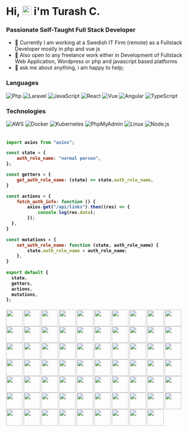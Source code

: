 
# Hi, <img src="https://media.giphy.com/media/hvRJCLFzcasrR4ia7z/giphy.gif" width="25px"> i'm Turash C.
### Passionate Self-Taught Full Stack Developer 

- 💼 Currently I am working at a Swedish IT Firm (remote) as a Fullstack Developer mostly in php and vue js  
- 💼 Also open to any freelance work either in Development of Fullstack Web Application, Wordpress or php and javascript based platforms
- 💬 ask me about anything, i am happy to help;

### Languages

![Php](https://img.shields.io/badge/-Php-000?&logo=Php)
![Laravel](https://img.shields.io/badge/-Laravel-000?style=flat&logo=Laravel)
![JavaScript](https://img.shields.io/badge/-JavaScript-000?&logo=JavaScript)
![React](https://img.shields.io/badge/-React-000?&logo=React)
![Vue](https://img.shields.io/badge/-Vue-000?style=flat&logo=Vue.js)
![Angular](https://img.shields.io/badge/-Angular-000?style=flat&logo=Angular)
![TypeScript](https://img.shields.io/badge/-TypeScript-000?&logo=TypeScript)

### Technologies

![AWS](https://img.shields.io/badge/-AWS-000?&logo=Amazon-AWS&logoColor=F90)
![Docker](https://img.shields.io/badge/-Docker-000?&logo=Docker)
![Kubernetes](https://img.shields.io/badge/-Kubernetes-000?&logo=Kubernetes)
![PhpMyAdmin](https://img.shields.io/badge/-Phpmyadmin-000?style=flat&logo=Phpmyadmin)
![Linux](https://img.shields.io/badge/-Linux-000?&logo=Linux)
![Node.js](https://img.shields.io/badge/-Node.js-000?&logo=node.js)

<h4>
    
```javascript
​
import axios from "axios";

const state = {
    auth_role_name: "normal person",
};

const getters = {
    get_auth_role_name: (state) => state.auth_role_name,
}

const actions = {
    fetch_auth_info: function () {
        axios.get("/api/links").then((res) => {
            console.log(res.data);
        });
  },
}

const mutations = {
    set_auth_role_name: function (state, auth_role_name) {
        state.auth_role_name = auth_role_name;
    },
}   
​
export default {
  state,
  getters,
  actions,
  mutations,
};

```
</h4>

<p>
<img align="left" src="https://raw.githubusercontent.com/turashrocks/turashrocks/main/svg-logo/php.svg" width="45" height="45" />
<img align="left" src="https://raw.githubusercontent.com/turashrocks/turashrocks/main/svg-logo/laravel.svg" width="45" height="45" />
<img align="left" src="https://raw.githubusercontent.com/turashrocks/turashrocks/main/svg-logo/composer.svg" width="45" height="45" />
<img align="left" src="https://raw.githubusercontent.com/turashrocks/turashrocks/main/svg-logo/js.svg" width="45" height="45" />
<img align="left" src="https://raw.githubusercontent.com/turashrocks/turashrocks/main/svg-logo/npm.svg" width="45" height="45" />
<img align="left" src="https://raw.githubusercontent.com/turashrocks/turashrocks/main/svg-logo/vue-js.svg" width="45" height="45" />
<img align="left" src="https://raw.githubusercontent.com/turashrocks/turashrocks/main/svg-logo/react-js.svg" width="45" height="45" />
<img align="left" src="https://raw.githubusercontent.com/turashrocks/turashrocks/main/svg-logo/rxjs.svg" width="45" height="45" />
<img align="left" src="https://raw.githubusercontent.com/turashrocks/turashrocks/main/svg-logo/nginx.svg" width="45" height="45" />
<img align="left" src="https://raw.githubusercontent.com/turashrocks/turashrocks/main/svg-logo/codeigniter.svg" width="45" height="45" />
<img align="left" src="https://raw.githubusercontent.com/turashrocks/turashrocks/main/svg-logo/magento.svg" width="45" height="45" />
<img align="left" src="https://raw.githubusercontent.com/turashrocks/turashrocks/main/svg-logo/wordpress.svg" width="45" height="45" />
<img align="left" src="https://raw.githubusercontent.com/turashrocks/turashrocks/main/svg-logo/cpanel.svg" width="45" height="45" />
<img align="left" src="https://raw.githubusercontent.com/turashrocks/turashrocks/main/svg-logo/gsap.svg" width="45" height="45" />
<img align="left" src="https://raw.githubusercontent.com/turashrocks/turashrocks/main/svg-logo/css.svg" width="45" height="45" />
<img align="left" src="https://raw.githubusercontent.com/turashrocks/turashrocks/main/svg-logo/jquery.svg" width="45" height="45" />
<img align="left" src="https://raw.githubusercontent.com/turashrocks/turashrocks/main/svg-logo/webpack.svg" width="45" height="45" />
<img align="left" src="https://raw.githubusercontent.com/turashrocks/turashrocks/main/svg-logo/gulp.svg" width="45" height="45" />
<img align="left" src="https://raw.githubusercontent.com/turashrocks/turashrocks/main/svg-logo/grunt.svg" width="45" height="45" />
<img align="left" src="https://raw.githubusercontent.com/turashrocks/turashrocks/main/svg-logo/gatsby.svg" width="45" height="45" />
<img align="left" src="https://raw.githubusercontent.com/turashrocks/turashrocks/main/svg-logo/mysql.svg" width="45" height="45" />
<img align="left" src="https://raw.githubusercontent.com/turashrocks/turashrocks/main/svg-logo/xampp.svg" width="45" height="45" />
<img align="left" src="https://raw.githubusercontent.com/turashrocks/turashrocks/main/svg-logo/node-js.svg" width="45" height="45" />
<img align="left" src="https://raw.githubusercontent.com/turashrocks/turashrocks/main/svg-logo/token.svg" width="45" height="45" />
<img align="left" src="https://raw.githubusercontent.com/turashrocks/turashrocks/main/svg-logo/angular.svg" width="45" height="45" />
<img align="left" src="https://raw.githubusercontent.com/turashrocks/turashrocks/main/svg-logo/nextjs.svg" width="45" height="45" />
<img align="left" src="https://raw.githubusercontent.com/turashrocks/turashrocks/main/svg-logo/nuxt-js.svg" width="45" height="45" />
<img align="left" src="https://raw.githubusercontent.com/turashrocks/turashrocks/main/svg-logo/blitz.svg" width="45" height="45" />
<img align="left" src="https://raw.githubusercontent.com/turashrocks/turashrocks/main/svg-logo/typescript.svg" width="45" height="45" />
<img align="left" src="https://raw.githubusercontent.com/turashrocks/turashrocks/main/svg-logo/es6.svg" width="45" height="45" />
<img align="left" src="https://raw.githubusercontent.com/turashrocks/turashrocks/main/svg-logo/cakephp.svg" width="45" height="45" />
<img align="left" src="https://raw.githubusercontent.com/turashrocks/turashrocks/main/svg-logo/graphql.svg" width="45" height="45" />
<img align="left" src="https://raw.githubusercontent.com/turashrocks/turashrocks/main/svg-logo/apollo.svg" width="45" height="45" />
<img align="left" src="https://raw.githubusercontent.com/turashrocks/turashrocks/main/svg-logo/docker.svg" width="45" height="45" />
<img align="left" src="https://raw.githubusercontent.com/turashrocks/turashrocks/main/svg-logo/tailwindcss.svg" width="45" height="45" />
<img align="left" src="https://raw.githubusercontent.com/turashrocks/turashrocks/main/svg-logo/bootstrap.svg" width="45" height="45" />
<img align="left" src="https://raw.githubusercontent.com/turashrocks/turashrocks/main/svg-logo/material-ui.svg" width="45" height="45" />
<img align="left" src="https://raw.githubusercontent.com/turashrocks/turashrocks/main/svg-logo/flat.svg" width="45" height="45" />
<img align="left" src="https://raw.githubusercontent.com/turashrocks/turashrocks/main/svg-logo/vuetify.svg" width="45" height="45" />
<img align="left" src="https://raw.githubusercontent.com/turashrocks/turashrocks/main/svg-logo/semantic-ui.svg" width="45" height="45" />
<img align="left" src="https://raw.githubusercontent.com/turashrocks/turashrocks/main/svg-logo/github.svg" width="45" height="45" />
<img align="left" src="https://raw.githubusercontent.com/turashrocks/turashrocks/main/svg-logo/gitlab.svg" width="45" height="45" />
<img align="left" src="https://raw.githubusercontent.com/turashrocks/turashrocks/main/svg-logo/digitalocean.svg" width="45" height="45" />
<img align="left" src="https://raw.githubusercontent.com/turashrocks/turashrocks/main/svg-logo/aws.svg" width="45" height="45" />
<img align="left" src="https://raw.githubusercontent.com/turashrocks/turashrocks/main/svg-logo/aws-api.svg" width="45" height="45" />
<img align="left" src="https://raw.githubusercontent.com/turashrocks/turashrocks/main/svg-logo/aws-ec2.svg" width="45" height="45" />
<img align="left" src="https://raw.githubusercontent.com/turashrocks/turashrocks/main/svg-logo/aws-dynamodb.svg" width="45" height="45" />
<img align="left" src="https://raw.githubusercontent.com/turashrocks/turashrocks/main/svg-logo/microsoft-azure.svg" width="45" height="45" />
<img align="left" src="https://raw.githubusercontent.com/turashrocks/turashrocks/main/svg-logo/heroku.svg" width="45" height="45" />
<img align="left" src="https://raw.githubusercontent.com/turashrocks/turashrocks/main/svg-logo/google-cloud.svg" width="45" height="45" />
<img align="left" src="https://raw.githubusercontent.com/turashrocks/turashrocks/main/svg-logo/webrtc.svg" width="45" height="45" />
<img align="left" src="https://raw.githubusercontent.com/turashrocks/turashrocks/main/svg-logo/vercel.svg" width="45" height="45" />
<img align="left" src="https://raw.githubusercontent.com/turashrocks/turashrocks/main/svg-logo/firebase.svg" width="45" height="45" />
<img align="left" src="https://raw.githubusercontent.com/turashrocks/turashrocks/main/svg-logo/android-studio.svg" width="45" height="45" />
<img align="left" src="https://raw.githubusercontent.com/turashrocks/turashrocks/main/svg-logo/app-store.svg" width="45" height="45" />
<img align="left" src="https://raw.githubusercontent.com/turashrocks/turashrocks/main/svg-logo/linux.svg" width="45" height="45" />
<img align="left" src="https://raw.githubusercontent.com/turashrocks/turashrocks/main/svg-logo/ubuntu-l.svg" width="45" height="45" />
<img align="left" src="https://raw.githubusercontent.com/turashrocks/turashrocks/main/svg-logo/postman.svg" width="45" height="45" />
<img align="left" src="https://raw.githubusercontent.com/turashrocks/turashrocks/main/svg-logo/visual.svg" width="45" height="45" />
<img align="left" src="https://raw.githubusercontent.com/turashrocks/turashrocks/main/svg-logo/sublime.svg" width="45" height="45" />
<img align="left" src="https://raw.githubusercontent.com/turashrocks/turashrocks/main/svg-logo/intellij.svg" width="45" height="45" />
<img align="left" src="https://raw.githubusercontent.com/turashrocks/turashrocks/main/svg-logo/illustrator.svg" width="45" height="45" />
<img align="left" src="https://raw.githubusercontent.com/turashrocks/turashrocks/main/svg-logo/sketch.svg" width="45" height="45" />
<img align="left" src="https://raw.githubusercontent.com/turashrocks/turashrocks/main/svg-logo/xd.svg" width="45" height="45" />
<img align="left" src="https://raw.githubusercontent.com/turashrocks/turashrocks/main/svg-logo/photoshop.svg" width="45" height="45" />
<img align="left" src="https://raw.githubusercontent.com/turashrocks/turashrocks/main/svg-logo/blender.svg" width="45" height="45" />
<img align="left" src="https://raw.githubusercontent.com/turashrocks/turashrocks/main/svg-logo/3ds-max.svg" width="45" height="45" />
<img align="left" src="https://raw.githubusercontent.com/turashrocks/turashrocks/main/svg-logo/unity.svg" width="45" height="45" />
<img align="left" src="https://raw.githubusercontent.com/turashrocks/turashrocks/main/svg-logo/unreal.svg" width="45" height="45" />
</p>
<br/>
<br/>
<br/>

<br/>



